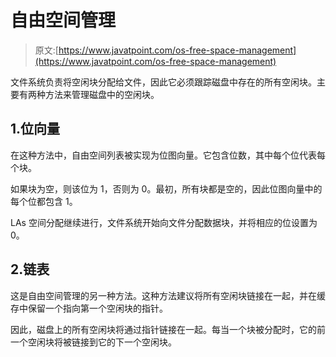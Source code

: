 # 自由空间管理

> 原文:[https://www.javatpoint.com/os-free-space-management](https://www.javatpoint.com/os-free-space-management)

文件系统负责将空闲块分配给文件，因此它必须跟踪磁盘中存在的所有空闲块。主要有两种方法来管理磁盘中的空闲块。

## 1.位向量

在这种方法中，自由空间列表被实现为位图向量。它包含位数，其中每个位代表每个块。

如果块为空，则该位为 1，否则为 0。最初，所有块都是空的，因此位图向量中的每个位都包含 1。

LAs 空间分配继续进行，文件系统开始向文件分配数据块，并将相应的位设置为 0。

## 2.链表

这是自由空间管理的另一种方法。这种方法建议将所有空闲块链接在一起，并在缓存中保留一个指向第一个空闲块的指针。

因此，磁盘上的所有空闲块将通过指针链接在一起。每当一个块被分配时，它的前一个空闲块将被链接到它的下一个空闲块。